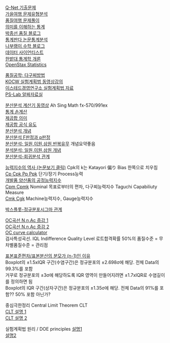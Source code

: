 <!-- 줄 바꾸는 명령어 : 행의 끝에 공백글자 2개 입력 or <br/> -->

[Q-Net 기출문제](https://www.q-net.or.kr/cst006.do?id=cst00601&code=1203&gSite=Q&gId=)  
[가을여행 문제유형분석 ](https://blog.naver.com/jhlee1026200)  
[품질여행 문제풀이](https://blog.naver.com/muojsj)  
[의미를 이해하는 통계](https://diseny.tistory.com/entry/%EB%B6%84%EC%82%B0%EC%9C%BC%EB%A1%9C-%ED%8F%89%EA%B7%A0%EC%B0%A8%EC%9D%B4-%EA%B0%90%EC%A7%80%ED%95%98%EA%B8%B0)  
[박종선 품질 블로그](https://blog.naver.com/PostList.naver?blogId=james_parku&from=postList&categoryNo=54&parentCategoryNo=54)  
[통계판다 논문통계분석](https://blog.naver.com/lee-korea)  
[나부랭이 수학 블로그](https://math100.tistory.com/category/%ED%86%B5%EA%B3%84)  
[데이터 사이언티스트](https://recipesds.tistory.com/)  
[한밭대 통계학 개론](http://www.kocw.net/home/cview.do?cid=944a385c62aab5c2)  
[OpenStax Statistics](https://openstax.org/subjects/math#Statistics)  

[품질공학; 다구찌방법](http://www.q-engineering.pe.kr)  
[KOCW 실험계획법 동영상강의](http://www.kocw.net/home/cview.do?cid=89b305c20cf85265)  
[이스테드경영연구소 실험계획법 자료](https://blog.naver.com/lchry/220460661462)  
[PS-Lab 알짜자료실](http://www.ps-lab.co.kr/?page_id=1374)  

[분산분석 계산기 동영상](https://www.youtube.com/results?search_query=Ah+Sing+Math+fx-570%2F991ex+anova)  Ah Sing Math fx-570/991ex  
[통계 손계산](https://graziano-raulin.com/tutorials/stat_comp/manual_comp.htm)  
[제곱합 의미](https://blog.naver.com/jaegyunjung/220869102447)  
[제공합 공식 유도](https://diseny.tistory.com/entry/%EC%A0%9C%EA%B3%B1%ED%95%A9Sum-of-Squares-SS-%EA%B0%84%ED%8E%B8%EC%8B%9D)  
[분산분석 개념](https://diseny.tistory.com/entry/%EB%B6%84%EC%82%B0%EB%B6%84%EC%84%9DANOVA%EB%A5%BC-%EC%9D%B4%ED%95%B4%ED%95%98%EB%8A%94-%EA%B0%80%EC%9E%A5-%EC%A2%8B%EC%9D%80-%EB%B0%A9%EB%B2%951)  
[분산분석 F판정과 p판정](https://www.statisticshowto.com/probability-and-statistics/f-statistic-value-test/#ANOVA)  
[분산분석; 일원,이원,삼원,반복유무](http://www.q-engineering.pe.kr/6_2.htm)  개념요약좋음  
[분석분석; 일원,이원,삼원 개념](https://hazel01.tistory.com/15)  
[분산분석-회귀분석 관계](https://blog.naver.com/definitice/221333302203)  

[능력지수의 역사 (논문보기 클릭)](https://www.dbpia.co.kr/journal/articleDetail?nodeId=NODE07244855)  Cpk의 k는 Katayori 偏り Bias 한쪽으로 치우침  
[Cp Cpk Pp Ppk](https://matthew530419.tistory.com/9) 단기/장기 Process능력  
[개발품 양산품의 공정능력지수](https://wiselife1975.com/entry/%EA%B3%B5%EC%A0%95%EB%8A%A5%EB%A0%A5%EC%A7%80%EC%88%98-Cp-Cpk-Pp-Ppk)  
[Cpm Cpmk](https://blog.naver.com/syg6260/221484839672) Nominal 목표로부터의 편차, 다구찌능력지수 Taguchi Capabiliuty Measure  
[Cmk Cgk](https://blog.naver.com/syg6260/221499118219) Machine능력지수, Gauge능력지수  

[박스플롯-정규분포시그마 관계](https://en.wikipedia.org/wiki/File:Boxplot_vs_PDF.svg)  

[OC곡선 N,n,Ac 증감 1](https://blog.naver.com/jhlee1026200/20161262397)  
[OC곡선 N,n,Ac 증감 2](https://blog.naver.com/muojsj/221193591397)  
[OC curve calculator](https://www.acceptancesampling.com)  
검사특성곡선. IQL Indifference Quality Level 로트합격확률 50%의 품질수준 = 무차별품질수준 = 관리점  

[표본표준편차/표본분산의 분모가 (n-1)인 이유](https://m.blog.naver.com/sjloveu2/222908526347)  
Boxplot의 ±1.5xIQR 구간(수염구간)은 정규분포의 ±2.698σ에 해당. 전체 Data의 99.3%를 포함  
거꾸로 정규분포의 ±3σ에 해당하도록 IQR 영역이 만들어지려면 ±1.7xIQR로 수염길이를 정의하면 됨  
Boxplot의 IQR 구간(상자구간)은 정규분포의 ±1.35σ에 해당. 전체 Data의 91%를 포함?? 50% 포함 아닌가?  

중심극한정리 Central Limit Theorem CLT  
[CLT 설명 1](https://angeloyeo.github.io/2020/09/15/CLT_meaning.html)    
[CLT 설명 2](https://velog.io/@bumblebeeda/%ED%86%B5%EA%B3%84-%EA%B0%80%EC%84%A4%EA%B2%80%EC%A0%95-%EC%A0%84%EC%97%90-%EC%95%8C%EB%A9%B4-%EC%A2%8B%EC%9D%80-%EA%B2%83-%EC%A0%95%EA%B7%9C%EB%B6%84%ED%8F%AC-%EC%A4%91%EC%8B%AC%EA%B7%B9%ED%95%9C%EC%A0%95%EB%A6%AC)  

실험계획법 원리 / DOE principles 
[설명1](https://blog.naver.com/PostView.naver?blogId=unirone&logNo=221082598594&categoryNo=34&parentCategoryNo=0&viewDate=&currentPage=1&postListTopCurrentPage=&from=postList)  
[설명2](https://engineering-cluster.tistory.com/127)  

